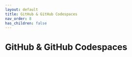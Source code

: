 ```yaml
---
layout: default
title: GitHub & GitHub Codespaces
nav_order: 8
has_children: false
---
```


# GitHub & GitHub Codespaces
